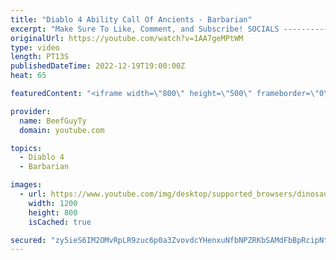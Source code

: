 ```yaml
---
title: "Diablo 4 Ability Call Of Ancients - Barbarian"
excerpt: "Make Sure To Like, Comment, and Subscribe! SOCIALS ---------------------------------------------- Join Our ..."
originalUrl: https://youtube.com/watch?v=1AA7geMPtWM
type: video
length: PT13S
publishedDateTime: 2022-12-19T19:00:00Z
heat: 65

featuredContent: "<iframe width=\"800\" height=\"500\" frameborder=\"0\" src=\"https://www.youtube.com/embed/1AA7geMPtWM\" allow=\"accelerometer; autoplay; encrypted-media; gyroscope; picture-in-picture\" allowfullscreen></iframe>"

provider:
  name: BeefGuyTy
  domain: youtube.com

topics:
  - Diablo 4
  - Barbarian

images:
  - url: https://www.youtube.com/img/desktop/supported_browsers/dinosaur.png
    width: 1200
    height: 800
    isCached: true

secured: "zy5ieS6IM2OMvRpLR9zuc6p0a3ZvovdcYHenxuNfbNPZRKbSAMdFbBpRcipNtCTHVOPKECx2C5Cpqx65IPmHAIIhR/bjFWITQ1na0wM44eQQPTrnL+/ytPvcrtTzJ5FljxXvT30/sbKJRkx1qTQi19uphWURsX/PRbRISQ4UJqcc4+Dz2Nypa1/NDXNMUc6Y6bcBua7Doot55w+qNOvld3Lp5lms0Ojy/k14KjOmpmxUaLRA3BN1Yfl1ifAtDwBGgA+vAv9oKg9XTHMH/NCTKGGGb5gky8vX7sWuqJU/4c3D5lHVMZSV+owrpPVFQwAD9TTupbez7mYhTHJFWE1zdCQngdXAv12+GN2xhdDBzeEhD98EViG528ueL6mjwklwQLuyoS9QGcYhiWLOiaMAR7QFUqQ5euLgFmMESc/9vow=;JwCKNZTwf7svUeV8WVke2w=="
---
```


